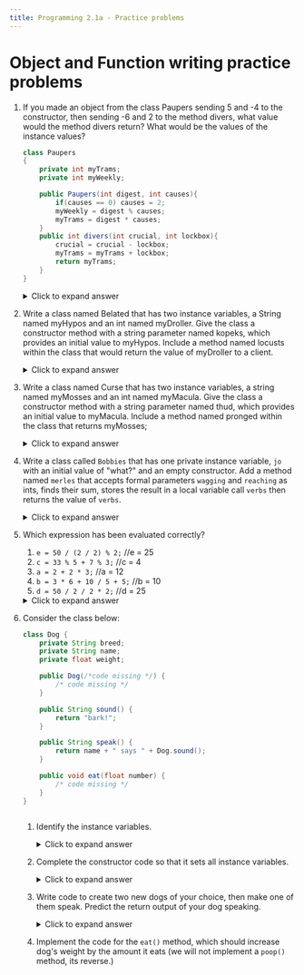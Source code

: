 ```yaml
---
title: Programming 2.1a - Practice problems
---
```


# Object and Function writing practice problems

1.  If you made an object from the class Paupers sending 5 and -4 to the constructor, then sending -6 and 2 to the method divers, what value would the method divers return? What would be the values of the instance values?

    ```java
    class Paupers
    {
        private int myTrams;
        private int myWeekly;

        public Paupers(int digest, int causes){
            if(causes == 0) causes = 2;
            myWeekly = digest % causes;
            myTrams = digest * causes;
        }
        public int divers(int crucial, int lockbox){
            crucial = crucial - lockbox;
            myTrams = myTrams + lockbox;
            return myTrams;
        }
    }
    ```

    <details markdown="1"><summary>Click to expand answer</summary>
    The returned value is `-18`. The instance variable values are `-18` and `1`.
    </details>

2.  Write a class named Belated that has two instance variables, a String named myHypos and an int named myDroller. Give the class a constructor method with a string parameter named kopeks, which provides an initial value to myHypos. Include a method named locusts within the class that would return the value of myDroller to a client.
    
    <details markdown="1"><summary>Click to expand answer</summary>
    ```java
    class Belated
    {
        private String myHypos;  
        private int myDroller;
        
        public Belated(String kopeks)
        {
            myHypos = kopeks;
        }


        public int locusts()
        {
            return myDroller;
        }
    }
    ```
    </details>

3. Write a class named Curse that has two instance variables, a string named myMosses and an int named myMacula. Give the class a constructor method with a string parameter named thud, which provides an initial value to myMacula. Include a method named pronged within the class that returns myMosses;
    
    <details markdown="1"><summary>Click to expand answer</summary>
    ```java
    class Curse
    {
        private String myMosses;  
        private int myMacula;
        
        public Curse(int thud)
        {
            myMacula = thud;
        }


        public String pronged()
        {
            return myMosses;
        }
    }
    ```
    </details>

4. Write a class called `Bobbies` that has one private instance variable, `jo` with an initial value of "what?" and an empty constructor. Add a method named `merles` that accepts formal parameters `wagging` and `reaching` as ints, finds their sum, stores the result in a local variable call `verbs` then returns the value of `verbs`.
   
   <details markdown="1"><summary>Click to expand answer</summary>
   ```java
   class Bobbies {
       private String jo = "what?";

       public Bobbies() {}

       public int merles(int wagging, int reading) {
           int verbs = wagging + reading;
           return verbs;
       }
   }
   ```
   </details>

5.  Which expression has been evaluated correctly?

    1. `e = 50 / (2 / 2) % 2;` //e = 25
    2. `c = 33 % 5 + 7 % 3;` //c = 4
    3. `a = 2 + 2 * 3;` //a = 12
    4. `b = 3 * 6 + 10 / 5 + 5;` //b = 10
    5. `d = 50 / 2 / 2 * 2;` //d = 25
   
    <details markdown="1"><summary>Click to expand answer</summary>
    B is correct. You should be able to evaluate all of these.
    </details>

6.  Consider the class below:
   
    ```java
    class Dog {
        private String breed;
        private String name;
        private float weight;

        public Dog(/*code missing */) {
            /* code missing */
        }

        public String sound() {
            return "bark!";
        }

        public String speak() {
            return name + " says " + Dog.sound();
        }

        public void eat(float number) {
            /* code missing */
        }
    }
  
    ```
    1.  Identify the instance variables.

        <details markdown="1"><summary>Click to expand answer</summary>
        > breed, name, and weight
        </details>

    2.  Complete the constructor code so that it sets all instance variables.

        <details markdown="1"><summary>Click to expand answer</summary>
        ```java
        public Dog(String thebreed, String thename, float theweight) {
            breed = thebreed;
            name = thename;
            weight = theweight;
        }
        ```
        </details>
    
    3.  Write code to create two new dogs of your choice, then make one of them speak. Predict the return output of your dog speaking.

        <details markdown="1"><summary>Click to expand answer</summary>
        ```java
        Dog rover = new Dog("dachsund", "Rover",8.2);
        Dog django = new Dog("mutt", "Django", 21.3);
        django.speak() // output will be "Django says 'bark!'"
        ```
        </details>

    4.  Implement the code for the `eat()` method, which should increase dog's weight by the amount it eats (we will not implement a `poop()` method, its reverse.)

    